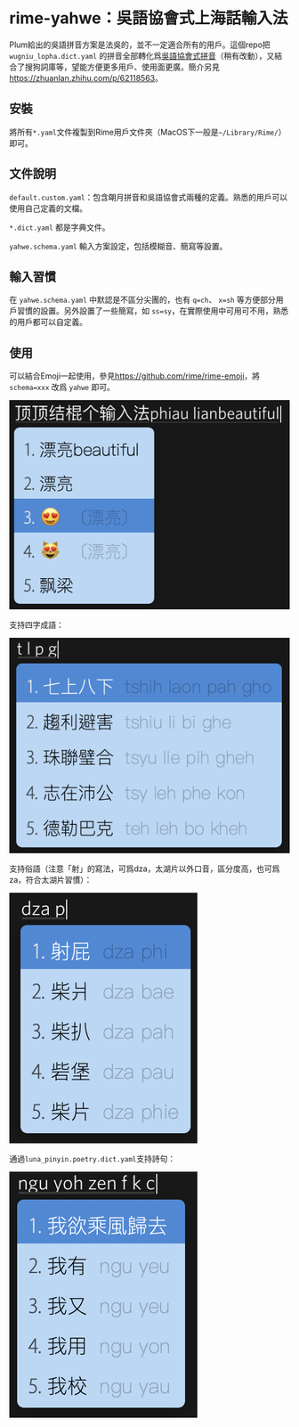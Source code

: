 # rime-yahwe：吳語協會式上海話輸入法

Plum給出的吳語拼音方案是法吳的，並不一定適合所有的用戶。這個repo把 `wugniu_lopha.dict.yaml` 的拼音全部轉化爲[吳語協會式拼音](<http://wu-chinese.com/romanization/>)（稍有改動），又結合了搜狗詞庫等，望能方便更多用戶、使用面更廣。簡介另見<https://zhuanlan.zhihu.com/p/62118563>。

## 安裝

將所有`*.yaml`文件複製到Rime用戶文件夾（MacOS下一般是`~/Library/Rime/`）即可。

## 文件說明

`default.custom.yaml`：包含朙月拼音和吳語協會式兩種的定義。熟悉的用戶可以使用自己定義的文檔。

`*.dict.yaml` 都是字典文件。

`yahwe.schema.yaml` 輸入方案設定，包括模糊音、簡寫等設置。

## 輸入習慣

在 `yahwe.schema.yaml` 中默認是不區分尖團的，也有 `q=ch`、 `x=sh` 等方便部分用戶習慣的設置。另外設置了一些簡寫，如 `ss=sy`，在實際使用中可用可不用，熟悉的用戶都可以自定義。

## 使用

可以結合Emoji一起使用，參見<https://github.com/rime/rime-emoji>，將 `schema=xxx` 改爲 `yahwe` 即可。

![示例](https://github.com/edward-martyr/Rime-Yahwe/blob/master/images/example.png)

支持四字成語：

![成語](https://github.com/edward-martyr/Rime-Yahwe/blob/master/images/chengyu.png)

支持俗語（注意「射」的寫法，可爲dza，太湖片以外口音，區分度高，也可爲za，符合太湖片習慣）：

![俗語](https://github.com/edward-martyr/Rime-Yahwe/blob/master/images/idiom.png)

通過`luna_pinyin.poetry.dict.yaml`支持詩句：

![詩歌](https://github.com/edward-martyr/Rime-Yahwe/blob/master/images/poetry.png)
